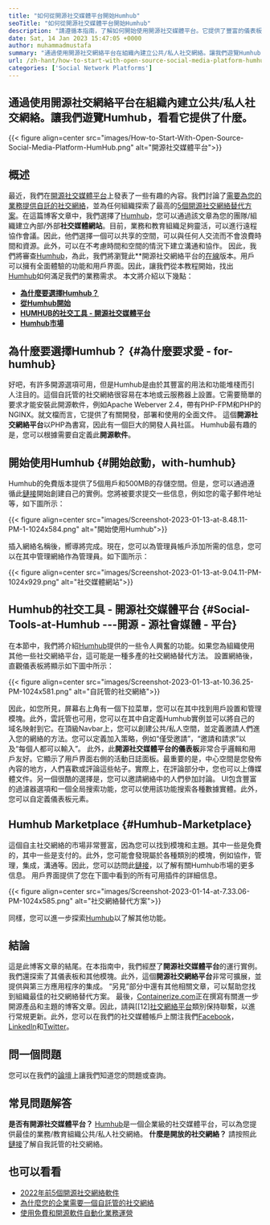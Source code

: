 ```yaml
---
title: "如何從開源社交媒體平台開始Humhub" 
seoTitle: "如何從開源社交媒體平台開始Humhub" 
description: "請遵循本指南，了解如何開始使用開源社交媒體平台。它提供了豐富的儀表板以及許多企業級功能。" 
date: Sat, 14 Jan 2023 15:47:05 +0000
author: muhammadmustafa
summary: "通過使用開源社交網絡平台在組織內建立公共/私人社交網絡。讓我們遊覽Humhub，看看它提供了什麼。" 
url: /zh-hant/how-to-start-with-open-source-social-media-platform-humhub/
categories: ['Social Network Platforms']
---
```


## 通過使用開源社交網絡平台在組織內建立公共/私人社交網絡。讓我們遊覽Humhub，看看它提供了什麼。

{{< figure align=center src="images/How-to-Start-With-Open-Source-Social-Media-Platform-HumHub.png" alt="開源社交媒體平台">}}


## 概述
最近，我們在[開源社交媒體平台][1]上發表了一些有趣的內容。我們討論了[需要為您的業務提供自託的社交網絡][2]，並為任何組織探索了最高的[5個開源社交網絡替代方案][3]。在這篇博客文章中，我們選擇了[Humhub][4]，您可以通過該文章為您的團隊/組織建立內部/外​​部**社交媒體網站**。目前，業務和教育組織足夠靈活，可以進行遠程協作會議。因此，他們選擇一個可以共享的空間，可以與任何人交流而不會浪費時間和資源。此外，可以在不考慮時間和空間的情況下建立溝通和協作。
因此，我們將審查[Humhub][4]，為此，我們將瀏覽此**開源社交網絡平台的[在線][5]版本。用戶可以擁有全面體驗的功能和用戶界面。因此，讓我們從本教程開始，找出[Humhub][4]如何滿足我們的業務需求。
本文將介紹以下幾點：
  * **[為什麼要選擇Humhub？][6]**
  * **[從Humhub開始][7]**
  * **[HUMHUB的社交工具 - 開源社交媒體平台][8]**
  * **[Humhub市場][9]**

## 為什麼要選擇Humhub？   {#為什麼要求愛 -  for-humhub}
好吧，有許多開源選項可用，但是Humhub是由於其豐富的用法和功能堆棧而引人注目的。這個自託管的社交網絡很容易在本地或云服務器上設置。它需要簡單的要求才能安裝此開源軟件，例如Apache Weberver 2.4，帶有PHP-FPM和PHP的NGINX。就文檔而言，它提供了有關開發，部署和使用的全面文件。
這個**開源社交網絡平台**以PHP為書寫，因此有一個巨大的開發人員社區。 Humhub最有趣的是，您可以根據需要自定義此**開源軟件**。

## 開始使用Humhub   {#開始啟動，with-humhub}
Humhub的免費版本提供了5個用戶和500MB的存儲空間。但是，您可以通過遵循此[鏈接][5]開始創建自己的實例。您將被要求提交一些信息，例如您的電子郵件地址等，如下圖所示：

{{< figure align=center src="images/Screenshot-2023-01-13-at-8.48.11-PM-1-1024x584.png" alt="開始使用Humhub">}}

插入網絡名稱後，嚮導將完成。現在，您可以為管理員帳戶添加所需的信息，您可以在其中管理網絡作為管理員。如下圖所示：

{{< figure align=center src="images/Screenshot-2023-01-13-at-9.04.11-PM-1024x929.png" alt="社交媒體網站">}}


## Humhub的社交工具 - 開源社交媒體平台 {#Social-Tools-at-Humhub ---開源 - 源社會媒體 - 平台}
在本節中，我們將介紹[Humhub][4]提供的一些令人興奮的功能。如果您為組織使用其他一些社交網絡平台，這可能是一種多產的社交網絡替代方法。
設置網絡後，直觀儀表板將顯示如下圖中所示：

{{< figure align=center src="images/Screenshot-2023-01-13-at-10.36.25-PM-1024x581.png" alt="自託管的社交網絡">}}

因此，如您所見，屏幕右上角有一個下拉菜單，您可以在其中找到用戶設置和管理模塊。此外，雲託管也可用，您可以在其中自定義Humhub實例並可以將自己的域名映射到它。在頂級Navbar上，您可以創建公共/私人空間，並定義邀請人們進入您的網絡的方法。您可以定義加入策略，例如“僅受邀請”，“邀請和請求”以及“每個人都可以輸入”。
此外，此**開源社交媒體平台的儀表板**非常合乎邏輯和用戶友好。它顯示了用戶界面右側的活動日誌面板。最重要的是，中心空間是您發佈內容的地方，人們喜歡或評論這些帖子。實際上，在評論部分中，您也可以上傳媒體文件。另一個很酷的選擇是，您可以邀請網絡中的人們參加討論。 UI包含豐富的過濾器選項和一個全局搜索功能，您可以使用該功能搜索各種數據實體。此外，您可以自定義儀表板元素。

## Humhub Marketplace   {#Humhub-Marketplace}
這個自主社交網絡的市場非常豐富，因為您可以找到模塊和主題。其中一些是免費的，其中一些是支付的。此外，您可能會發現屬於各種類別的模塊，例如協作，管理，集成，溝通等。因此，您可以訪問此[鏈接][10]，以了解有關Humhub市場的更多信息。
用戶界面提供了您在下圖中看到的所有可用插件的詳細信息。

{{< figure align=center src="images/Screenshot-2023-01-14-at-7.33.06-PM-1024x585.png" alt="社交網絡替代方案">}}

同樣，您可以進一步探索[Humhub][4]以了解其他功能。

## 結論
這是此博客文章的結尾。在本指南中，我們經歷了**開源社交媒體平台**的運行實例。我們還探索了其儀表板和其他模塊。此外，這個**開源社交網絡平台**非常可擴展，並提供與第三方應用程序的集成。 “另見”部分中還有其他相關文章，可以幫助您找到組織最佳的社交網絡替代方案。
最後，[Containerize.com][11]正在撰寫有關進一步開源產品和主題的博客文章。因此，請與[[12][社交網絡平台][1]類別保持聯繫，以進行常規更新。此外，您可以在我們的社交媒體帳戶上關注我們[Facebook][13]，[LinkedIn][14]和[Twitter][15]。

## 問一個問題
您可以在我們的[論壇][16]上讓我們知道您的問題或查詢。

## 常見問題解答
**是否有開源社交媒體平台？**
[Humhub][4]是一個企業級的社交媒體平台，可以為您提供最佳的業務/教育組織公共/私人社交網絡。
**什麼是開放的社交網絡？**
請按照此[鏈接][6]了解自我託管的社交網絡。

## 也可以看看
  * [2022年前5個開源社交網絡軟件][3]
  * [為什麼您的企業需要一個自託管的社交網絡][17]
  * [使用免費和開源軟件自動化業務運營][18]

  
[1]: https://products.containerize.com/social-network-platforms/
[2]: https://blog.containerize.com/social-network-platforms/why-your-business-needs-a-self-hosted-social-network/
[3]: https://blog.containerize.com/social-network-platforms/top-5-open-source-social-networking-software-in-2022/
[4]: https://products.containerize.com/social-network-platforms/humhub/
[5]: https://saas.humhub.com/en/create
[6]: #Why-should-you-opt-for-HumHub
[7]: #Getting-started-with-HumHub
[8]: #Social-tools-at-HumHub---Open-Source-Social-Media-Platform
[9]: #HumHub-marketplace
[10]: https://marketplace.humhub.com/
[11]: https://www.containerize.com/
[12]: https://products.containerize.com/marketing-automation/
[13]: https://web.facebook.com/containerize
[14]: https://www.linkedin.com/company/containerize/
[15]: https://twitter.com/containerize_co
[16]: https://forum.containerize.com/
[17]: //blog.containerize.com/2021/10/07/why-your-business-needs-a-self-hosted-social-network/
[18]: https://blog.containerize.com/blogging/automate-business-operations-using-open-source-software/
